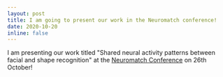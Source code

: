 ```yaml
---
layout: post
title: I am going to present our work in the Neuromatch conference!
date: 2020-10-20
inline: false
---
```


I am presenting our work titled "Shared neural activity patterns between facial and shape recognition" at the [Neuromatch Conference](https://neuromatch.io/) on 26th October!